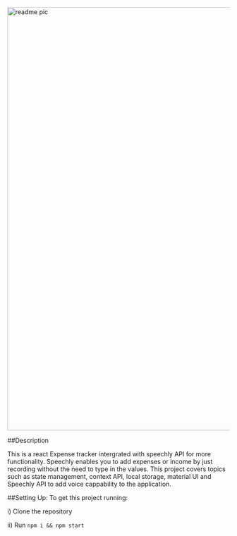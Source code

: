 
<img width="960" alt="readme pic" src="https://user-images.githubusercontent.com/47330228/156938156-201fc90a-db88-4be8-aa27-098801b46331.png">


##Description

This is a react Expense tracker intergrated with speechly API for more functionality. Speechly enables you to add expenses or income by just recording without the need to type in the values. This project covers topics such as state management, context API, local storage, material UI and Speechly API to add voice cappability to the application.

##Setting Up:
To get this project running: 

i) Clone the repository

ii) Run `npm i && npm start`
